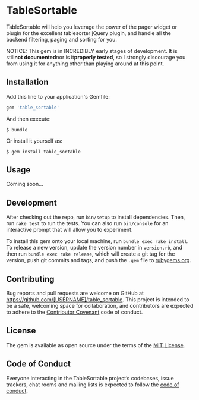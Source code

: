 # TableSortable

TableSortable will help you leverage the power of the pager widget or plugin 
for the excellent tablesorter jQuery plugin, and handle all the backend filtering, paging and sorting for you.

NOTICE: This gem is in INCREDIBLY early stages of development.
It is still**not documented**nor is it**properly tested**, 
so I strongly discourage you from using it for anything 
other than playing around at this point.

## Installation

Add this line to your application's Gemfile:

```ruby
gem 'table_sortable'
```

And then execute:

    $ bundle

Or install it yourself as:

    $ gem install table_sortable

## Usage

Coming soon...

## Development

After checking out the repo, run `bin/setup` to install dependencies. Then, run `rake test` to run the tests. You can also run `bin/console` for an interactive prompt that will allow you to experiment.

To install this gem onto your local machine, run `bundle exec rake install`. To release a new version, update the version number in `version.rb`, and then run `bundle exec rake release`, which will create a git tag for the version, push git commits and tags, and push the `.gem` file to [rubygems.org](https://rubygems.org).

## Contributing

Bug reports and pull requests are welcome on GitHub at https://github.com/[USERNAME]/table_sortable. This project is intended to be a safe, welcoming space for collaboration, and contributors are expected to adhere to the [Contributor Covenant](http://contributor-covenant.org) code of conduct.

## License

The gem is available as open source under the terms of the [MIT License](http://opensource.org/licenses/MIT).

## Code of Conduct

Everyone interacting in the TableSortable project’s codebases, issue trackers, chat rooms and mailing lists is expected to follow the [code of conduct](https://github.com/[USERNAME]/table_sortable/blob/master/CODE_OF_CONDUCT.md).

